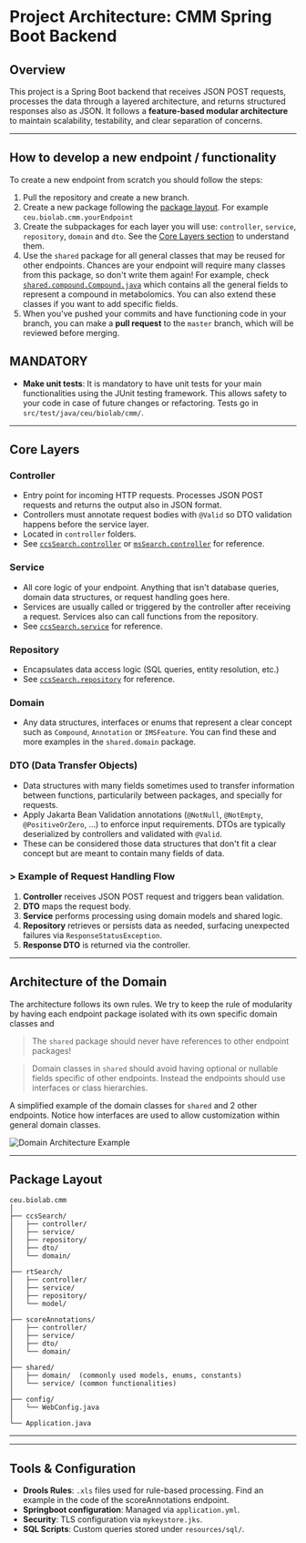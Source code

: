 # Project Architecture: CMM Spring Boot Backend

## Overview

This project is a Spring Boot backend that receives JSON POST requests, processes the data through a layered architecture, and returns structured responses also as JSON. It follows a **feature-based modular architecture** to maintain scalability, testability, and clear separation of concerns.

---

## How to develop a new endpoint / functionality

To create a new endpoint from scratch you should follow the steps:
1. Pull the repository and create a new branch.
2. Create a new package following the [package layout](#package-layout). For example `ceu.biolab.cmm.yourEndpoint`
3. Create the subpackages for each layer you will use: `controller`, `service`, `repository`, `domain` and `dto`. See the [Core Layers section](#core-layers) to understand them.
4. Use the `shared` package for all general classes that may be reused for other endpoints. Chances are your endpoint will require many classes from this package, so don't write them again! For example, check [`shared.compound.Compound.java`](/src/main/java/ceu/biolab/cmm/shared/domain/compound/Compound.java) which contains all the general fields to represent a compound in metabolomics. You can also extend these classes if you want to add specific fields.
5. When you've pushed your commits and have functioning code in your branch, you can make a **pull request** to the `master` branch, which will be reviewed before merging.

## MANDATORY

- **Make unit tests**: It is mandatory to have unit tests for your main functionalities using the JUnit testing framework. This allows safety to your code in case of future changes or refactoring. Tests go in `src/test/java/ceu/biolab/cmm/`.

---

## Core Layers

### Controller
- Entry point for incoming HTTP requests. Processes JSON POST requests and returns the output also in JSON format.
- Controllers must annotate request bodies with `@Valid` so DTO validation happens before the service layer.
- Located in `controller` folders.
- See [`ccsSearch.controller`](/src/main/java/ceu/biolab/cmm/ccsSearch/controller/CompoundCcsController.java) or [`msSearch.controller`](/src/main/java/ceu/biolab/cmm/msSearch/controller/CompoundController.java) for reference.

### Service
- All core logic of your endpoint. Anything that isn't database queries, domain data structures, or request handling goes here.
- Services are usually called or triggered by the controller after receiving a request. Services also can call functions from the repository.
- See [`ccsSearch.service`](/src/main/java/ceu/biolab/cmm/ccsSearch/service/CcsSearchService.java) for reference.

### Repository
- Encapsulates data access logic (SQL queries, entity resolution, etc.)
- See [`ccsSearch.repository`](/src/main/java/ceu/biolab/cmm/ccsSearch/repository/CcsSearchRepository.java) for reference.

### Domain
- Any data structures, interfaces or enums that represent a clear concept such as `Compound`, `Annotation` or `IMSFeature`. You can find these and more examples in the `shared.domain` package.

### DTO (Data Transfer Objects)
- Data structures with many fields sometimes used to transfer information between functions, particularily between packages, and specially for requests.
- Apply Jakarta Bean Validation annotations (`@NotNull`, `@NotEmpty`, `@PositiveOrZero`, …) to enforce input requirements. DTOs are typically deserialized by controllers and validated with `@Valid`.
- These can be considered those data structures that don't fit a clear concept but are meant to contain many fields of data.

### > Example of Request Handling Flow

1. **Controller** receives JSON POST request and triggers bean validation.
2. **DTO** maps the request body.
3. **Service** performs processing using domain models and shared logic.
4. **Repository** retrieves or persists data as needed, surfacing unexpected failures via `ResponseStatusException`.
5. **Response DTO** is returned via the controller.

---

## Architecture of the Domain

The architecture follows its own rules. We try to keep the rule of modularity by having each endpoint package isolated with its own specific domain classes and 

> The `shared` package should never have references to other endpoint packages!

> Domain classes in `shared` should avoid having optional or nullable fields specific of other endpoints. Instead the endpoints should use interfaces or class hierarchies.

A simplified example of the domain classes for `shared` and 2 other endpoints. Notice how interfaces are used to allow customization within general domain classes.

![Domain Architecture Example](/resources/domain_architecture_example.png)

---

## Package Layout

```
ceu.biolab.cmm
│
├── ccsSearch/
│   ├── controller/
│   ├── service/
│   ├── repository/
│   ├── dto/
│   └── domain/
│
├── rtSearch/
│   ├── controller/
│   ├── service/
│   ├── repository/
│   └── model/
│
├── scoreAnnotations/
│   ├── controller/
│   ├── service/
│   ├── dto/
│   └── domain/
│
├── shared/
│   ├── domain/  (commonly used models, enums, constants)
│   └── service/ (common functionalities)
│
├── config/
│   └── WebConfig.java
│
└── Application.java
```

---


---

## Tools & Configuration

- **Drools Rules**: `.xls` files used for rule-based processing. Find an example in the code of the scoreAnnotations endpoint.
- **Springboot configuration**: Managed via `application.yml`.
- **Security**: TLS configuration via `mykeystore.jks`.
- **SQL Scripts**: Custom queries stored under `resources/sql/`.
